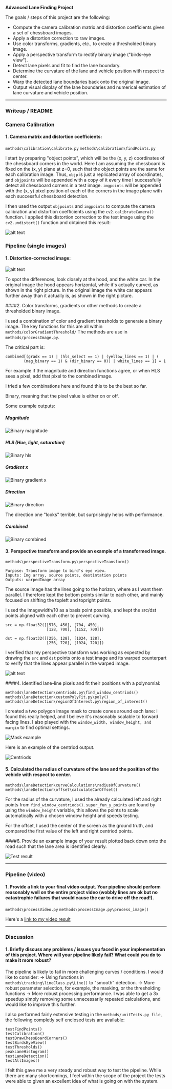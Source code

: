 
**Advanced Lane Finding Project**

The goals / steps of this project are the following:

* Compute the camera calibration matrix and distortion coefficients given a set of chessboard images.
* Apply a distortion correction to raw images.
* Use color transforms, gradients, etc., to create a thresholded binary image.
* Apply a perspective transform to rectify binary image ("birds-eye view").
* Detect lane pixels and fit to find the lane boundary.
* Determine the curvature of the lane and vehicle position with respect to center.
* Warp the detected lane boundaries back onto the original image.
* Output visual display of the lane boundaries and numerical estimation of lane curvature and vehicle position.

[//]: # (Image References)

[Undistorted]: ./output_images/figure_1.png "Undistorted"
[Road Undistorted]: ./output_images/undistort_car_output.png "Road Undistorted"

[Centriods]: ./output_images/test2_prettyPrintCentriods.jpg "Centriods"
[Test result]: ./output_images/test2_processed.jpg "Test result"
[Binary magnitude]: ./output_images/test2_mag_binary.jpg "Binary magnitude"
[Binary hls]: ./output_images/test2_hls_select.jpg "Binary hls"
[Binary gradient x]: ./output_images/test2_gradx.jpg "Binary gradient x"
[Binary direction]: ./output_images/test2_dir_binary.jpg "Binary direction"
[Binary combined]: ./output_images/test2_combined.jpg "Binary combined"


[Mask Example]: ./output_images/mask_example.jpg "Mask Example"

[image3]: ./examples/binary_combo_example.jpg "Binary Example"
[birds_eye]: ./output_images/birds_eye.png "Birds_eye Example"
[image5]: ./examples/color_fit_lines.jpg "Fit Visual"
[image6]: ./examples/example_output.jpg "Output"
[video1]: ./project_video.mp4 "Video"

---
### Writeup / README

### Camera Calibration

#### 1. Camera matrix and distortion coefficients:

`methods\calibration\calibrate.py`
`methods\calibration\findPoints.py`

I start by preparing "object points", which will be the (x, y, z) coordinates of the chessboard corners in the world. Here I am assuming the chessboard is fixed on the (x, y) plane at z=0, such that the object points are the same for each calibration image.  Thus, `objp` is just a replicated array of coordinates, and `objpoints` will be appended with a copy of it every time I successfully detect all chessboard corners in a test image.  `imgpoints` will be appended with the (x, y) pixel position of each of the corners in the image plane with each successful chessboard detection.  

I then used the output `objpoints` and `imgpoints` to compute the camera calibration and distortion coefficients using the `cv2.calibrateCamera()` function.  I applied this distortion correction to the test image using the `cv2.undistort()` function and obtained this result: 

![alt text][Undistorted]


### Pipeline (single images)

#### 1. Distortion-corrected image:
![alt text][Road Undistorted]

To spot the differences, look closely at the hood, and the white car.
In the original image the hood appears horizontal, while it's actually curved,
as shown in the right picture.
In the original image the white car appears further away than it actually is,
as shown in the right picture.

####2. Color transforms, gradients or other methods to create a thresholded binary image.

I used a combination of color and gradient thresholds to generate a binary image.
The key functions for this are all within `methods/colorGradientThreshold/`
The methods are use in `methods/processImage.py`.

The critical part is:
```
combined[(gradx == 1) | (hls_select == 1) | (yellow_lines == 1) | (
        (mag_binary == 1) & (dir_binary == 0)) | white_lines == 1] = 1
```
For example if the magnitude and direction functions agree,
or when HLS sees a pixel, add that pixel to the combined image.

I tried a few combinations here and found this to be the best so far.

Binary, meaning that the pixel value is either on or off.

Some example outputs:
##### Magnitude
![Binary magnitude][Binary magnitude]

##### HLS (Hue, light, saturation)
![Binary hls][Binary hls]

##### Gradient x
![Binary gradient x][Binary gradient x]

##### Direction
![Binary direction][Binary direction]

The direction one "looks" terrible, but surprisingly helps with performance.

##### Combined
![Binary combined][Binary combined]


#### 3. Perspective transform and provide an example of a transformed image.

`methods\perspectiveTransform.py\perspectiveTransform()`

    Purpose: Transform image to bird's eye view.
    Inputs: Img array, source points, destintation points
    Outputs: warpedImage array

The source image has the lines going to the horizon,
where as I want them parallel.
I therefore kept the bottom points similar to each other, and mainly focused
on shifting the topleft and topright points.

I used the imagewidth/10 as a basis point possible,
and kept the src/dst points aligned with each other to prevent curving.

```
src = np.float32([[576, 450], [704, 450],
                  [128, 700], [1152, 700]])

dst = np.float32([[256, 128], [1024, 128],
                  [256, 720], [1024, 720]])
```

I verified that my perspective transform was working as expected by drawing the `src` and `dst` points onto a test image and its warped counterpart to verify that the lines appear parallel in the warped image.

![alt text][birds_eye]

####4. Identified lane-line pixels and fit their positions with a polynomial:

`methods\laneDetection\centriods.py\find_window_centriods()`
`methods\laneDetection\customPolyFit.py\poly()`
`methods\laneDetection\regionOfInterest.py\region_of_interest()`

I created a two polygon image mask to create cones around each lane:
I found this really helped, and I believe it's reasonably scalable to forward facing lines. 
I also played with the `window_width, window_height, and margin` to find optimal settings.

![Mask example][Mask example]

Here is an example of the centriod output.

![Centriods][Centriods]

#### 5. Calculated the radius of curvature of the lane and the position of the vehicle with respect to center.

`methods\laneDetection\curveCalculations\radiusOfCurvature()`
`methods\laneDetection\offset\calculateCarOffset()`

For the radius of the curvature,
I used the already calculated left and right points from `find_window_centriods()`.
`super_fun_y_points` are found by using the `window_height` variable,
this allows the points to scale automatically with a chosen window height and speeds testing.

For the offset,
I used the center of the screen as the ground truth, and compared the first value of the 
left and right centriod points.

####6. Provide an example image of your result plotted back down onto the road such that the lane area is identified clearly.

![Test result][Test result]

---

### Pipeline (video)

#### 1. Provide a link to your final video output.  Your pipeline should perform reasonably well on the entire project video (wobbly lines are ok but no catastrophic failures that would cause the car to drive off the road!).

`methods\processVideo.py`
`methods\processImage.py\process_image()`

Here's a [link to my video result](./output_video/complete_project_video.mp4)

---

### Discussion

#### 1. Briefly discuss any problems / issues you faced in your implementation of this project.  Where will your pipeline likely fail?  What could you do to make it more robust?

The pipeline is likely to fail in more challenging curves / conditions.
I would like to consider:
-> Using functions in `methods\tracking\lineClass.py\Line()` to "smooth" detection.
-> More robust parameter selection, for example, the masking, or the thresholding functions
-> More robust processing performance. I was able to get a 3x speedup simply removing some unnecessarily repeated calculations, and would like to improve this further. 

I also performed fairly extensive testing in the `methods/unitTests.py file`,
the following completly self enclosed tests are available:

```
testFindPoints()
testCalibration()
testDrawChessBoardCorners()
testBirdsEyeView()
testThresholds()
peakLaneHistogram()
testLaneDetection()
testAllImages()
```

I felt this gave me a very steady and robust way to test the pipeline. While there are many shortcomings, I feel within the scope of the project the tests were able to given an excellent idea of what is going on with the system.
